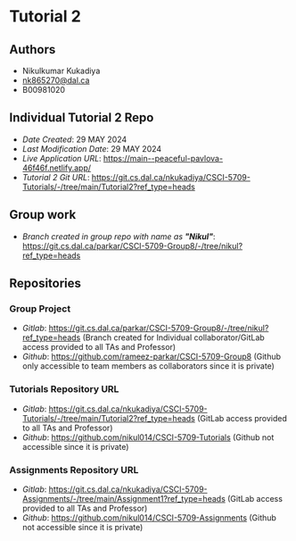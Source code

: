 # Tutorial 2

## Authors

* Nikulkumar Kukadiya
* nk865270@dal.ca
* B00981020

## Individual Tutorial 2 Repo

* *Date Created*: 29 MAY 2024
* *Last Modification Date*: 29 MAY 2024
* *Live Application URL*: <https://main--peaceful-pavlova-46f46f.netlify.app/>
* *Tutorial 2 Git URL*: <https://git.cs.dal.ca/nkukadiya/CSCI-5709-Tutorials/-/tree/main/Tutorial2?ref_type=heads>

## Group work

* *Branch created in group repo with name as **"Nikul"***: <https://git.cs.dal.ca/parkar/CSCI-5709-Group8/-/tree/nikul?ref_type=heads>

## Repositories

### Group Project

* *Gitlab*: <https://git.cs.dal.ca/parkar/CSCI-5709-Group8/-/tree/nikul?ref_type=heads> (Branch created for Individual
  collaborator/GitLab access provided to all TAs and Professor)
* *Github*: <https://github.com/rameez-parkar/CSCI-5709-Group8> (Github only accessible to team members as collaborators
  since it is private)

### Tutorials Repository URL

* *Gitlab*: <https://git.cs.dal.ca/nkukadiya/CSCI-5709-Tutorials/-/tree/main/Tutorial2?ref_type=heads> (GitLab access
  provided to all TAs and Professor)
* *Github*: <https://github.com/nikul014/CSCI-5709-Tutorials> (Github not accessible since it is private)

### Assignments Repository URL

* *Gitlab*: <https://git.cs.dal.ca/nkukadiya/CSCI-5709-Assignments/-/tree/main/Assignment1?ref_type=heads> (GitLab
  access provided to all TAs and Professor)
* *Github*: <https://github.com/nikul014/CSCI-5709-Assignments> (Github not accessible since it is private)